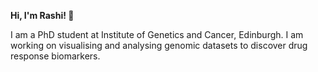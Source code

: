 **Hi, I'm Rashi! 👋**

I am a PhD student at Institute of Genetics and Cancer, Edinburgh. I am working on visualising and analysing genomic datasets to discover drug response biomarkers. 
